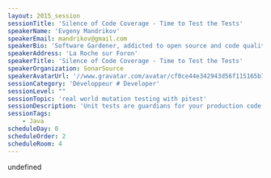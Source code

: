 ```yaml
---
layout: 2015_session
sessionTitle: 'Silence of Code Coverage - Time to Test the Tests'
speakerName: 'Evgeny Mandrikov'
speakerEmail: mandrikov@gmail.com
speakerBio: 'Software Gardener, addicted to open source and code quality, hired by SonarSource after creation of improved open source analogs of their commercial products. Currently Language Team Technical Leader, responsible for development of source code analyzers for languages like Java, C/C++, C#, JavaScript, Python, COBOL, PL/SQL. In a spare time working on other projects like for example JaCoCo.'
speakerAddress: 'La Roche sur Foron'
speakerTitle: 'Silence of Code Coverage - Time to Test the Tests'
speakerOrganization: SonarSource
speakerAvatarUrl: '//www.gravatar.com/avatar/cf0ce44e342943d56f115165b7d78bdd?size=200&default=mm'
sessionCategory: 'Développeur # Developer'
sessionLevel: ""
sessionTopic: 'real world mutation testing with pitest'
sessionDescription: 'Unit tests are guardians for your production code, but "Quis custodiet ipsos custodes?" "Who will guard the guards themselves?" What to do if coverage metrics are great, but code is still buggy? It’s time to test the tests! Come discover mutation testing.'
sessionTags:
    - Java
scheduleDay: 0
scheduleOrder: 2
scheduleRoom: 4
---
```


undefined
